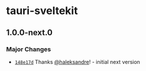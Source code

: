 # tauri-sveltekit

## 1.0.0-next.0

### Major Changes

- [`148e17d`](https://github.com/haleksandre/tauri-sveltekit/commit/148e17da6124385c371d04350b93336bb04b471a) Thanks [@haleksandre](https://github.com/haleksandre)! - initial next version
